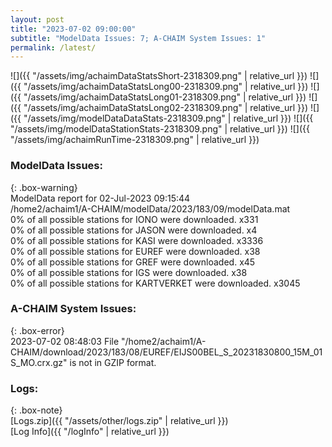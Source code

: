 ```yaml
---
layout: post
title: "2023-07-02 09:00:00"
subtitle: "ModelData Issues: 7; A-CHAIM System Issues: 1"
permalink: /latest/
---
```


![]({{ "/assets/img/achaimDataStatsShort-2318309.png" | relative_url }})
![]({{ "/assets/img/achaimDataStatsLong00-2318309.png" | relative_url }})
![]({{ "/assets/img/achaimDataStatsLong01-2318309.png" | relative_url }})
![]({{ "/assets/img/achaimDataStatsLong02-2318309.png" | relative_url }})
![]({{ "/assets/img/modelDataDataStats-2318309.png" | relative_url }})
![]({{ "/assets/img/modelDataStationStats-2318309.png" | relative_url }})
![]({{ "/assets/img/achaimRunTime-2318309.png" | relative_url }})


### ModelData Issues:  
  
{: .box-warning}  
 ModelData report for 02-Jul-2023 09:15:44   
 /home2/achaim1/A-CHAIM/modelData/2023/183/09/modelData.mat   
 0% of all possible stations for IONO were downloaded. x331   
 0% of all possible stations for JASON were downloaded. x4   
 0% of all possible stations for KASI were downloaded. x3336   
 0% of all possible stations for EUREF were downloaded. x38   
 0% of all possible stations for GREF were downloaded. x45   
 0% of all possible stations for IGS were downloaded. x38   
 0% of all possible stations for KARTVERKET were downloaded. x3045   
  
### A-CHAIM System Issues:  
  
{: .box-error}  
2023-07-02 08:48:03 File "/home2/achaim1/A-CHAIM/download/2023/183/08/EUREF/EIJS00BEL_S_20231830800_15M_01S_MO.crx.gz" is not in GZIP format.  

### Logs:  
  
{: .box-note}  
[Logs.zip]({{ "/assets/other/logs.zip" | relative_url }})  
[Log Info]({{ "/logInfo" | relative_url }})  
